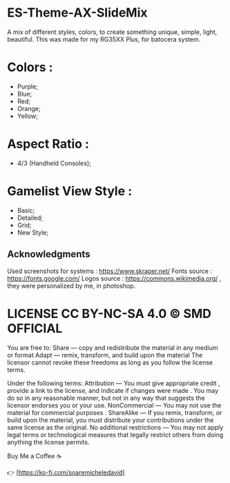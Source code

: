 # ES-Theme-AX-SlideMix 
A mix of different styles, colors, to create something unique, simple, light, beautiful. This was made for my RG35XX Plus, for batocera system.

# Colors :
- Purple;
- Blue;
- Red;
- Orange;
- Yellow;

# Aspect Ratio :
- 4/3 (Handheld Consoles);
  
# Gamelist View Style :
- Basic;
- Detailed;
- Grid;
- New Style;

## **Acknowledgments**
Used screenshots for systems : https://www.skraper.net/
Fonts source : https://fonts.google.com/
Logos source : https://commons.wikimedia.org/ , they were personalized by me, in photoshop.


# LICENSE CC BY-NC-SA 4.0 © SMD OFFICIAL

You are free to:
Share — copy and redistribute the material in any medium or format
Adapt — remix, transform, and build upon the material
The licensor cannot revoke these freedoms as long as you follow the license terms.

Under the following terms:
Attribution — You must give appropriate credit , provide a link to the license, and indicate if changes were made . You may do so in any reasonable manner, but not in any way that suggests the licensor endorses you or your use.
NonCommercial — You may not use the material for commercial purposes .
ShareAlike — If you remix, transform, or build upon the material, you must distribute your contributions under the same license as the original.
No additional restrictions — You may not apply legal terms or technological measures that legally restrict others from doing anything the license permits.

Buy Me a Coffee ☕

👉 [https://ko-fi.com/soaremicheledavid] 
